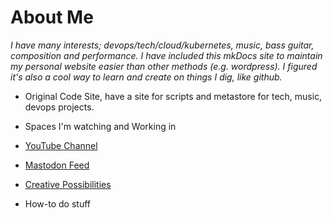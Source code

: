 # About Me

_I have many interests; devops/tech/cloud/kubernetes, music, bass guitar, composition and performance. I have included this mkDocs site to maintain my personal website easier than other methods (e.g. wordpress). I figured it's also a cool way to learn and create on things I dig, like github._

* Original Code Site, have a site for scripts and metastore for tech, music, devops projects. 

* Spaces I'm watching and Working in
* [YouTube Channel](https://www.youtube.com/user/devnullid/videos)
* [Mastodon Feed](https://hachyderm.io/@LegacyWhisperer)
* [Creative Possibilities](https://cpossibilities.com/)

* How-to do stuff 



